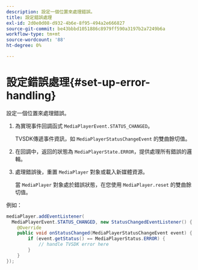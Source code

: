 ```yaml
---
description: 設定一個位置來處理錯誤。
title: 設定錯誤處理
exl-id: 2d0e0d08-d932-4b6e-8f95-494a2e666827
source-git-commit: be43bbbd1051886c8979ff590a3197b2a7249b6a
workflow-type: tm+mt
source-wordcount: '88'
ht-degree: 0%

---
```


# 設定錯誤處理{#set-up-error-handling}

設定一個位置來處理錯誤。

1. 為實現事件回調函式 `MediaPlayerEvent.STATUS_CHANGED`。

   TVSDK傳遞事件資訊，如 `MediaPlayerStatusChangeEvent` 的雙曲餘切值。
1. 在回調中，返回的狀態為 `MediaPlayerState.ERROR`，提供處理所有錯誤的邏輯。
1. 處理錯誤後，重置 `MediaPlayer` 對象或載入新媒體資源。

   當 `MediaPlayer` 對象處於錯誤狀態，在您使用 `MediaPlayer.reset` 的雙曲餘切值。

<!--<a id="example_49FF225E92EA494AA06B2E5F26101F4C"></a>-->

例如：

```java
mediaPlayer.addEventListener( 
  MediaPlayerEvent.STATUS_CHANGED, new StatusChangedEventListener() { 
    @Override 
    public void onStatusChanged(MediaPlayerStatusChangeEvent event) { 
        if (event.getStatus() == MediaPlayerStatus.ERROR) { 
            // handle TVSDK error here 
        } 
    } 
});
```
